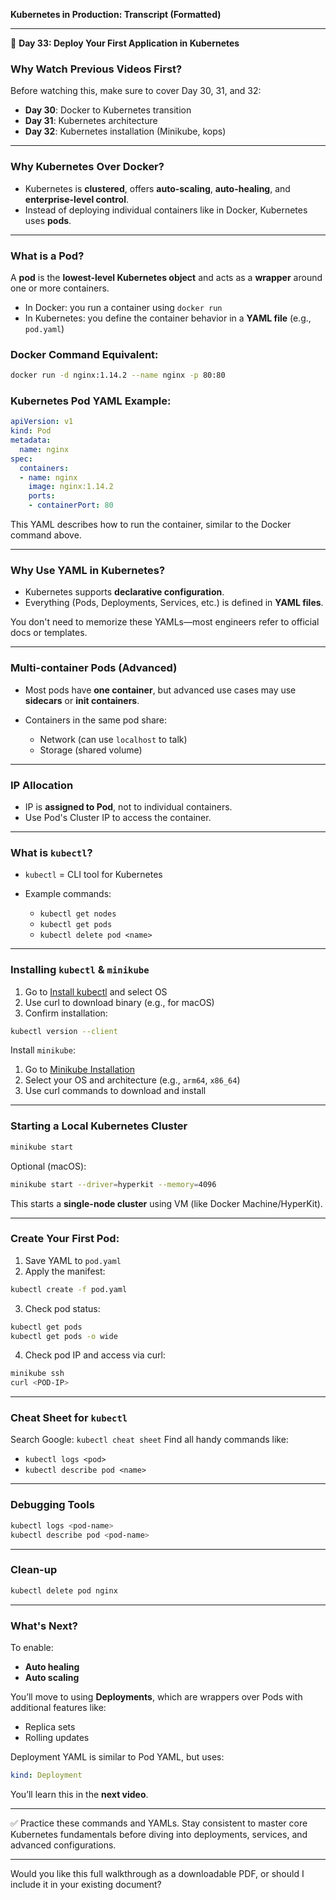 **Kubernetes in Production: Transcript (Formatted)**

---

🧠 **Day 33: Deploy Your First Application in Kubernetes**

### Why Watch Previous Videos First?

Before watching this, make sure to cover Day 30, 31, and 32:

* **Day 30**: Docker to Kubernetes transition
* **Day 31**: Kubernetes architecture
* **Day 32**: Kubernetes installation (Minikube, kops)

---

### Why Kubernetes Over Docker?

* Kubernetes is **clustered**, offers **auto-scaling**, **auto-healing**, and **enterprise-level control**.
* Instead of deploying individual containers like in Docker, Kubernetes uses **pods**.

---

### What is a Pod?

A **pod** is the **lowest-level Kubernetes object** and acts as a **wrapper** around one or more containers.

* In Docker: you run a container using `docker run`
* In Kubernetes: you define the container behavior in a **YAML file** (e.g., `pod.yaml`)

### Docker Command Equivalent:

```bash
docker run -d nginx:1.14.2 --name nginx -p 80:80
```

### Kubernetes Pod YAML Example:

```yaml
apiVersion: v1
kind: Pod
metadata:
  name: nginx
spec:
  containers:
  - name: nginx
    image: nginx:1.14.2
    ports:
    - containerPort: 80
```

This YAML describes how to run the container, similar to the Docker command above.

---

### Why Use YAML in Kubernetes?

* Kubernetes supports **declarative configuration**.
* Everything (Pods, Deployments, Services, etc.) is defined in **YAML files**.

You don't need to memorize these YAMLs—most engineers refer to official docs or templates.

---

### Multi-container Pods (Advanced)

* Most pods have **one container**, but advanced use cases may use **sidecars** or **init containers**.
* Containers in the same pod share:

  * Network (can use `localhost` to talk)
  * Storage (shared volume)

---

### IP Allocation

* IP is **assigned to Pod**, not to individual containers.
* Use Pod's Cluster IP to access the container.

---

### What is `kubectl`?

* `kubectl` = CLI tool for Kubernetes
* Example commands:

  * `kubectl get nodes`
  * `kubectl get pods`
  * `kubectl delete pod <name>`

---

### Installing `kubectl` & `minikube`

1. Go to [Install kubectl](https://kubernetes.io/docs/tasks/tools/install-kubectl/) and select OS
2. Use curl to download binary (e.g., for macOS)
3. Confirm installation:

```bash
kubectl version --client
```

Install `minikube`:

1. Go to [Minikube Installation](https://minikube.sigs.k8s.io/docs/start/)
2. Select your OS and architecture (e.g., `arm64`, `x86_64`)
3. Use curl commands to download and install

---

### Starting a Local Kubernetes Cluster

```bash
minikube start
```

Optional (macOS):

```bash
minikube start --driver=hyperkit --memory=4096
```

This starts a **single-node cluster** using VM (like Docker Machine/HyperKit).

---

### Create Your First Pod:

1. Save YAML to `pod.yaml`
2. Apply the manifest:

```bash
kubectl create -f pod.yaml
```

3. Check pod status:

```bash
kubectl get pods
kubectl get pods -o wide
```

4. Check pod IP and access via curl:

```bash
minikube ssh
curl <POD-IP>
```

---

### Cheat Sheet for `kubectl`

Search Google: `kubectl cheat sheet`
Find all handy commands like:

* `kubectl logs <pod>`
* `kubectl describe pod <name>`

---

### Debugging Tools

```bash
kubectl logs <pod-name>
kubectl describe pod <pod-name>
```

---

### Clean-up

```bash
kubectl delete pod nginx
```

---

### What's Next?

To enable:

* **Auto healing**
* **Auto scaling**

You’ll move to using **Deployments**, which are wrappers over Pods with additional features like:

* Replica sets
* Rolling updates

Deployment YAML is similar to Pod YAML, but uses:

```yaml
kind: Deployment
```

You’ll learn this in the **next video**.

---

✅ Practice these commands and YAMLs.
Stay consistent to master core Kubernetes fundamentals before diving into deployments, services, and advanced configurations.

---

Would you like this full walkthrough as a downloadable PDF, or should I include it in your existing document?
